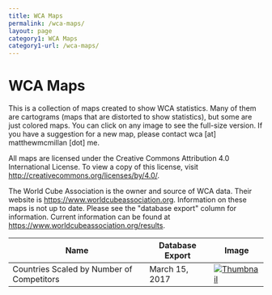 ```yaml
---
title: WCA Maps
permalink: /wca-maps/
layout: page
category1: WCA Maps
category1-url: /wca-maps/
---
```


WCA Maps
==============

This is a collection of maps created to show WCA statistics. Many of them are cartograms (maps that are distorted to show statistics), but some are just colored maps. You can click on any image to see the full-size version. If you have a suggestion for a new map, please contact wca [at] matthewmcmillan [dot] me.

All maps are licensed under the Creative Commons Attribution 4.0 International License. To view a copy of this license, visit http://creativecommons.org/licenses/by/4.0/.

The World Cube Association is the owner and source of WCA data. Their website is https://www.worldcubeassociation.org. Information on these maps is not up to date. Please see the "database export" column for information. Current information can be found at https://www.worldcubeassociation.org/results.

| Name | Database Export | Image |
|------|-----------------|-------|
| Countries Scaled by Number of Competitors | March 15, 2017 | [![Thumbnail](031517/countriesbycompetitorsthumb.png)](031517/countriesbycompetitorsfull.png) |
